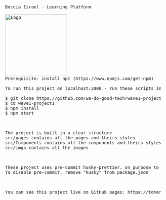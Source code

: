 <pre>
Boccia Israel - Learning Platform

<img alt='Logo' src='https://github.com/we-do-good-tech/wave1-project1/blob/main/src/imgs/BlueLogo.png' width='200'/>
Prerequisite: install npm (https://www.npmjs.com/get-npm)

To run this project on localhost:3000 - run these scripts in your favorite terminal

$ git clone https://github.com/we-do-good-tech/wave1-project1.git
$ cd wave1-project1
$ npm install
$ npm start



The project is built in a clear structure
src/pages contains all the pages and theirs styles
src/Components contains all the components and theirs styles
src/imgs contains all the images



These project uses pre-commit husky-prettier, on purpose to keep code standarts.
To disable pre-commit, remove "husky" from package.json



You can see this project live on GitHub pages: https://tomerk97.github.io/boccia/#/

</pre>
